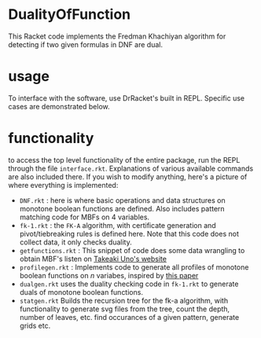 # DualityOfFunction
This Racket code implements the Fredman Khachiyan algorithm for detecting if two given formulas in DNF are dual.

# usage
To interface with the software, use DrRacket's built in REPL. Specific use cases are demonstrated below.

# functionality
to access the top level functionality of the entire package, run the REPL through the file ```interface.rkt```. Explanations of various available commands are also included there. 
If you wish to modify anything, here's a picture of where everything is implemented:

+ ``DNF.rkt`` : here is where basic operations and data structures on monotone boolean functions are defined. Also includes pattern matching code for MBFs on 4 variables.
+ ``fk-1.rkt`` : the ``FK-A`` algorithm, with certificate generation and pivot/tiebreaking rules is defined here. Note that this code does not collect data, it only checks duality.
+ ``getfunctions.rkt`` : This snippet of code does some data wrangling to obtain MBF's listen on [ Takeaki Uno's website](http://research.nii.ac.jp/~uno/dualization.html)
+ ``profilegen.rkt`` : Implements code to generate all profiles of monotone boolean functions on _n_ variabes, inspired by [this paper](http://people.math.sfu.ca/~tamon/Papers/r7.pdf)
+ ``dualgen.rkt`` uses the duality checking code in ``fk-1.rkt`` to generate duals of monotone boolean functions.
+ ``statgen.rkt`` Builds the recursion tree for the fk-a algorithm, with functionality to generate svg files from the tree, count the depth, number of leaves, etc. find occurances of a given pattern, generate grids etc.
